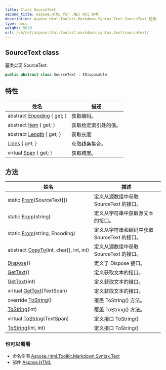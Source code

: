 ```yaml
---
title: Class SourceText
second_title: Aspose.HTML for .NET API 参考
description: Aspose.Html.Toolkit.Markdown.Syntax.Text.SourceText 班级. 基类实现 SourceText.
type: docs
weight: 5620
url: /zh/net/aspose.html.toolkit.markdown.syntax.text/sourcetext/
---
```

## SourceText class

基类实现 SourceText.

```csharp
public abstract class SourceText : IDisposable
```

## 特性

| 姓名 | 描述 |
| --- | --- |
| abstract [Encoding](../../aspose.html.toolkit.markdown.syntax.text/sourcetext/encoding/) { get; } | 获取编码。 |
| abstract [Item](../../aspose.html.toolkit.markdown.syntax.text/sourcetext/item/) { get; } | 获取给定索引处的值。 |
| abstract [Length](../../aspose.html.toolkit.markdown.syntax.text/sourcetext/length/) { get; } | 获取长度. |
| [Lines](../../aspose.html.toolkit.markdown.syntax.text/sourcetext/lines/) { get; } | 获取线条集合。 |
| virtual [Span](../../aspose.html.toolkit.markdown.syntax.text/sourcetext/span/) { get; } | 获取跨度。 |

## 方法

| 姓名 | 描述 |
| --- | --- |
| static [From](../../aspose.html.toolkit.markdown.syntax.text/sourcetext/from/#from)(SourceText[]) | 定义从源数组中获取 SourceText 的接口。 |
| static [From](../../aspose.html.toolkit.markdown.syntax.text/sourcetext/from/#from_1)(string) | 定义从字符串中获取源文本的接口。 |
| static [From](../../aspose.html.toolkit.markdown.syntax.text/sourcetext/from/#from_2)(string, Encoding) | 定义从字符串和编码中获取 SourceText 的接口。 |
| abstract [CopyTo](../../aspose.html.toolkit.markdown.syntax.text/sourcetext/copyto/)(int, char[], int, int) | 定义从源数组中获取 SourceText 的接口。 |
| [Dispose](../../aspose.html.toolkit.markdown.syntax.text/sourcetext/dispose/)() | 定义了 Dispose 接口。 |
| [GetText](../../aspose.html.toolkit.markdown.syntax.text/sourcetext/gettext/#gettext)() | 定义获取文本的接口。 |
| [GetText](../../aspose.html.toolkit.markdown.syntax.text/sourcetext/gettext/#gettext_2)(int) | 定义获取文本的接口。 |
| virtual [GetText](../../aspose.html.toolkit.markdown.syntax.text/sourcetext/gettext/#gettext_1)(TextSpan) | 定义获取文本的接口。 |
| override [ToString](../../aspose.html.toolkit.markdown.syntax.text/sourcetext/tostring/#tostring)() | 覆盖 ToString() 方法。 |
| [ToString](../../aspose.html.toolkit.markdown.syntax.text/sourcetext/tostring/#tostring_2)(int) | 覆盖 ToString() 方法。 |
| virtual [ToString](../../aspose.html.toolkit.markdown.syntax.text/sourcetext/tostring/#tostring_1)(TextSpan) | 定义接口 ToString() |
| [ToString](../../aspose.html.toolkit.markdown.syntax.text/sourcetext/tostring/#tostring_3)(int, int) | 定义接口 ToString() |

### 也可以看看

* 命名空间 [Aspose.Html.Toolkit.Markdown.Syntax.Text](../../aspose.html.toolkit.markdown.syntax.text/)
* 部件 [Aspose.HTML](../../)


